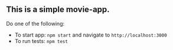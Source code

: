 ## This is a simple movie-app.

Do one of the following:
- To start app: `npm start` and navigate to `http://localhost:3000`
- To run tests: `npm test`